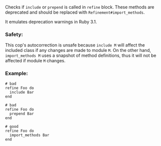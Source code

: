 Checks if `include` or `prepend` is called in `refine` block.
These methods are deprecated and should be replaced with `Refinement#import_methods`.

It emulates deprecation warnings in Ruby 3.1.

### Safety:

This cop's autocorrection is unsafe because `include M` will affect the included class
if any changes are made to module `M`.
On the other hand, `import_methods M` uses a snapshot of method definitions,
thus it will not be affected if module `M` changes.

### Example:

    # bad
    refine Foo do
      include Bar
    end

    # bad
    refine Foo do
      prepend Bar
    end

    # good
    refine Foo do
      import_methods Bar
    end
